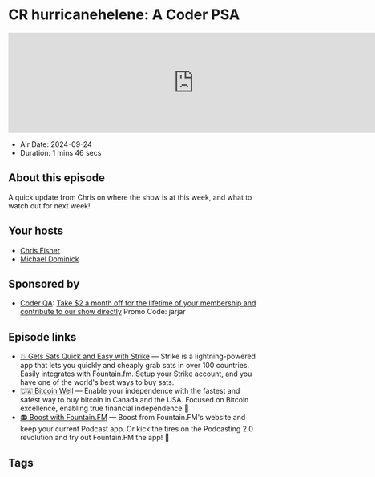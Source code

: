 # CR hurricanehelene: A Coder PSA

<iframe src="https://player.fireside.fm/v2/MLf2ZzhC+wPM2yivv?theme=dark" width="740" height="200" frameborder="0" scrolling="no"></iframe>

* Air Date: 2024-09-24
* Duration: 1 mins 46 secs

## About this episode

A quick update from Chris on where the show is at this week, and what to watch out for next week!

## Your hosts
* [Chris Fisher](https://coder.show/hosts/chrislas)
* [Michael Dominick](https://coder.show/hosts/michael)

## Sponsored by

  * [Coder QA](https://jupitersignal.memberful.com/checkout?plan=53334&coupon=jarjar): [Take $2 a month off for the lifetime of your membership and contribute to our show directly](https://jupitersignal.memberful.com/checkout?plan=53334&coupon=jarjar) Promo Code: jarjar



## Episode links

  * [💥 Gets Sats Quick and Easy with Strike](https://strike.me/ "💥 Gets Sats Quick and Easy with Strike") — Strike is a lightning-powered app that lets you quickly and cheaply grab sats in over 100 countries. Easily integrates with Fountain.fm. Setup your Strike account, and you have one of the world's best ways to buy sats.
  * [🇨🇦 Bitcoin Well](https://bitcoinwell.com/ "🇨🇦 Bitcoin Well") — Enable your independence with the fastest and safest way to buy bitcoin in Canada and the USA. Focused on Bitcoin excellence, enabling true financial independence 🥇
  * [📻 Boost with Fountain.FM](https://fountain.fm/ "📻 Boost with Fountain.FM") — Boost from Fountain.FM's website and keep your current Podcast app. Or kick the tires on the Podcasting 2.0 revolution and try out Fountain.FM the app! 🚀



## Tags

